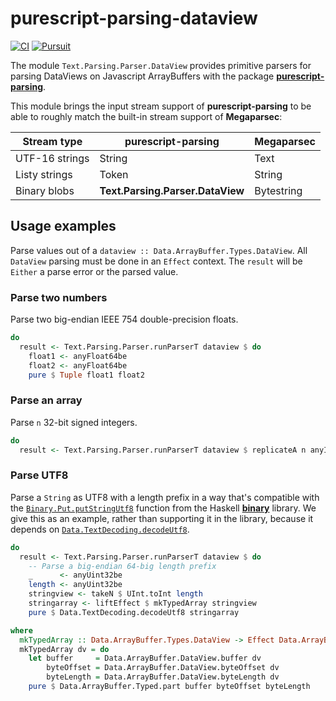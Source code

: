 # purescript-parsing-dataview

[![CI](https://github.com/jamesdbrock/purescript-parsing-dataview/workflows/CI/badge.svg?branch=master)](https://github.com/jamesdbrock/purescript-parsing-dataview/actions)
[![Pursuit](http://pursuit.purescript.org/packages/purescript-parsing-dataview/badge)](http://pursuit.purescript.org/packages/purescript-parsing-dataview/)

The module `Text.Parsing.Parser.DataView` provides primitive parsers for parsing
DataViews on Javascript ArrayBuffers with the package
[__purescript-parsing__](https://pursuit.purescript.org/packages/purescript-parsing/).

This module brings the input stream support of __purescript-parsing__ to be
able to roughly match the built-in stream support of __Megaparsec__:

| Stream type | purescript-parsing | Megaparsec |
|----|-----|----|
| UTF-16 strings | String | Text |
| Listy strings | Token | String |
| Binary blobs | __Text.Parsing.Parser.DataView__ | Bytestring |

## Usage examples

Parse values out of a `dataview :: Data.ArrayBuffer.Types.DataView`. All
`DataView` parsing must be done in an `Effect` context. The `result` will be
`Either` a parse error or the parsed value.

### Parse two numbers

Parse two big-endian IEEE 754 double-precision floats.

```purescript
do
  result <- Text.Parsing.Parser.runParserT dataview $ do
    float1 <- anyFloat64be
    float2 <- anyFloat64be
    pure $ Tuple float1 float2
```

### Parse an array

Parse `n` 32-bit signed integers.

```purescript
do
  result <- Text.Parsing.Parser.runParserT dataview $ replicateA n anyInt32be
```

### Parse UTF8

Parse a `String` as UTF8 with a length prefix in a
way that's compatible with the
[`Binary.Put.putStringUtf8`](https://hackage.haskell.org/package/binary/docs/Data-Binary-Put.html#v:putStringUtf8)
function from the Haskell
[__binary__](https://hackage.haskell.org/package/binary)
library.
We give this as an example, rather than supporting it in the library, because
it depends on
[`Data.TextDecoding.decodeUtf8`](https://pursuit.purescript.org/packages/purescript-text-encoding/docs/Data.TextDecoding#v:decodeUtf8).

```purescript
do
  result <- Text.Parsing.Parser.runParserT dataview $ do
    -- Parse a big-endian 64-big length prefix
    _      <- anyUint32be
    length <- anyUint32be
    stringview <- takeN $ UInt.toInt length
    stringarray <- liftEffect $ mkTypedArray stringview
    pure $ Data.TextDecoding.decodeUtf8 stringarray

where
  mkTypedArray :: Data.ArrayBuffer.Types.DataView -> Effect Data.ArrayBuffer.Types.Uint8Array
  mkTypedArray dv = do
    let buffer     = Data.ArrayBuffer.DataView.buffer dv
        byteOffset = Data.ArrayBuffer.DataView.byteOffset dv
        byteLength = Data.ArrayBuffer.DataView.byteLength dv
    pure $ Data.ArrayBuffer.Typed.part buffer byteOffset byteLength
```


